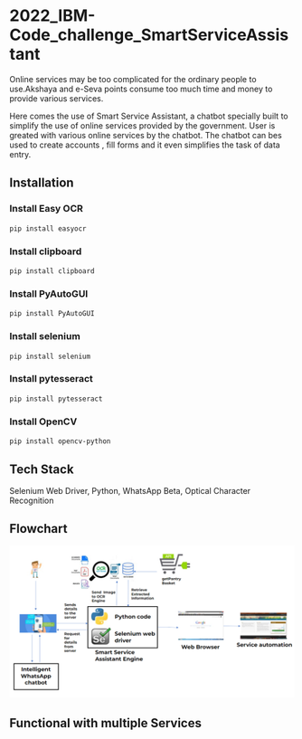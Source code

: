 # 2022_IBM-Code_challenge_SmartServiceAssistant
 
Online services may be too complicated for the ordinary people to use.Akshaya and e-Seva points consume too much time and money to provide various services.

Here comes the use of Smart Service Assistant, a chatbot specially built to simplify the use of online services provided by the government.
User is greated with various online services by the chatbot. 
The chatbot can bes used to create accounts , fill forms and it even simplifies the task of data entry.


## Installation 
### Install Easy OCR
    pip install easyocr
### Install clipboard    
    pip install clipboard
### Install PyAutoGUI     
    pip install PyAutoGUI
### Install selenium     
    pip install selenium   
### Install pytesseract    
    pip install pytesseract
### Install OpenCV    
    pip install opencv-python
    
    
## Tech Stack
Selenium Web Driver,
Python,
WhatsApp Beta,
Optical Character Recognition

## Flowchart
![alt text](https://github.com/Krish4U2/2022_IBM-Code_challenge_SmartServiceAssistant/blob/main/flowchart.png)

## Functional with multiple Services
